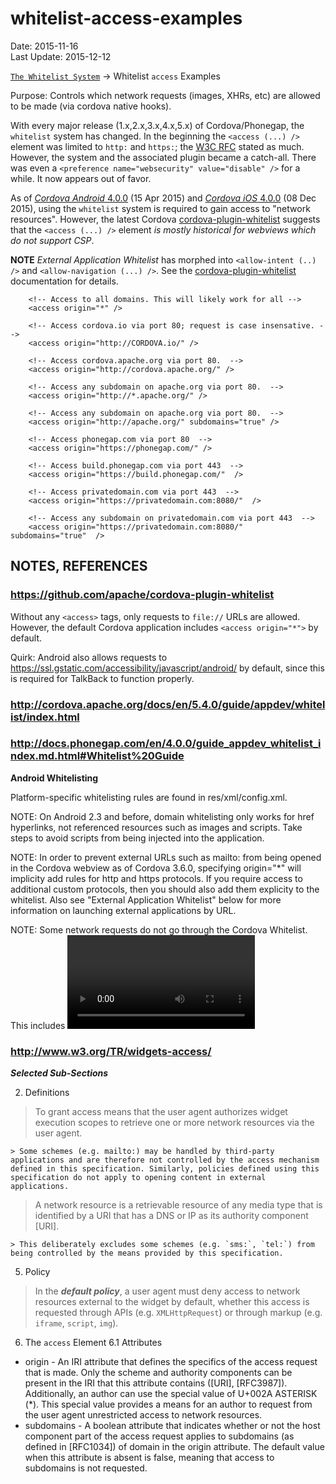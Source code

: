 # whitelist-access-examples #
Date: 2015-11-16<br>
Last Update: 2015-12-12

[`The Whitelist System`](the-whitelist-system.md) -> Whitelist `access` Examples

Purpose: Controls which network requests (images, XHRs, etc) are allowed to be made (via cordova native hooks).

With every major release (1.x,2.x,3.x,4.x,5.x) of Cordova/Phonegap, the `whitelist` system has changed. In the beginning the `<access (...) />` element was limited to `http:` and `https:`; the [W3C RFC](http://www.w3.org/TR/widgets-access/#definitions) stated as much. However, the system and the associated plugin became a catch-all. There was even a `<preference name="websecurity" value="disable" />` for a while. It now appears out of favor.

As of [*Cordova Android* 4.0.0](http://cordova.apache.org/announcements/2015/04/15/cordova-android-4.0.0.html) (15 Apr 2015) and [*Cordova iOS* 4.0.0](http://cordova.apache.org/announcements/2015/12/08/cordova-ios-4.0.0.html) (08 Dec 2015), using the `whitelist` system is required to gain access to "network resources". However, the latest Cordova [cordova-plugin-whitelist](https://github.com/apache/cordova-plugin-whitelist) suggests that the `<access (...) />` element *is mostly historical for webviews which do not support CSP*.

**NOTE** *External Application Whitelist* has morphed into `<allow-intent (..) />` and `<allow-navigation (...) />`. See the [cordova-plugin-whitelist](https://www.npmjs.com/package/cordova-plugin-whitelist) documentation for details.

```
    <!-- Access to all domains. This will likely work for all -->
    <access origin="*" />

    <!-- Access cordova.io via port 80; request is case insensative. -->
    <access origin="http://CORDOVA.io/" />

    <!-- Access cordova.apache.org via port 80.  -->
    <access origin="http://cordova.apache.org/" />

    <!-- Access any subdomain on apache.org via port 80.  -->
    <access origin="http://*.apache.org/" />

    <!-- Access any subdomain on apache.org via port 80.  -->
    <access origin="http://apache.org/" subdomains="true" />

    <!-- Access phonegap.com via port 80  -->
    <access origin="https://phonegap.com/" />

    <!-- Access build.phonegap.com via port 443  -->
    <access origin="https://build.phonegap.com/"  />

    <!-- Access privatedomain.com via port 443  -->
    <access origin="https://privatedomain.com:8080/"  />

    <!-- Access any subdomain on privatedomain.com via port 443  -->
    <access origin="https://privatedomain.com:8080/"  subdomains="true"  />
```


## NOTES, REFERENCES ##

### https://github.com/apache/cordova-plugin-whitelist ###

Without any `<access>` tags, only requests to `file://` URLs are allowed. However, the default Cordova application includes `<access origin="*">` by default.

Quirk: Android also allows requests to https://ssl.gstatic.com/accessibility/javascript/android/ by default, since this is required for TalkBack to function properly.

### http://cordova.apache.org/docs/en/5.4.0/guide/appdev/whitelist/index.html ###

### http://docs.phonegap.com/en/4.0.0/guide_appdev_whitelist_index.md.html#Whitelist%20Guide ###

**Android Whitelisting**

Platform-specific whitelisting rules are found in res/xml/config.xml.

NOTE: On Android 2.3 and before, domain whitelisting only works for href hyperlinks, not referenced resources such as images and scripts. Take steps to avoid scripts from being injected into the application.

NOTE: In order to prevent external URLs such as mailto: from being opened in the Cordova webview as of Cordova 3.6.0, specifying origin="*" will implicity add rules for http and https protocols. If you require access to additional custom protocols, then you should also add them explicity to the whitelist. Also see "External Application Whitelist" below for more information on launching external applications by URL.

NOTE: Some network requests do not go through the Cordova Whitelist. This includes <video> and <audio> resouces, WebSocket connections (on Android 4.4+), and possibly other non-http requests. On Android 4.4+, you can include a CSP header in your HTML documents to restrict access to those resources. On older versions of Android, it may not be possible to restrict them.

### http://www.w3.org/TR/widgets-access/ ###

***Selected Sub-Sections***

2. Definitions

> To grant access means that the user agent authorizes widget execution scopes to retrieve one or more network resources via the user agent. 

    > Some schemes (e.g. mailto:) may be handled by third-party applications and are therefore not controlled by the access mechanism defined in this specification. Similarly, policies defined using this specification do not apply to opening content in external applications. 

> A network resource is a retrievable resource of any media type that is identified by a URI that has a DNS or IP as its authority component [URI]. 

    > This deliberately excludes some schemes (e.g. `sms:`, `tel:`) from being controlled by the means provided by this specification. 

5. Policy

> In the ***default policy***, a user agent must deny access to network resources external to the widget by default, whether this access is requested through APIs (e.g. `XMLHttpRequest`) or through markup (e.g. `iframe`, `script`, `img`). 

6. The `access` Element
6.1 Attributes

- origin - An IRI attribute that defines the specifics of the access request that is made. Only the scheme and authority components can be present in the IRI that this attribute contains ([URI], [RFC3987]). Additionally, an author can use the special value of U+002A ASTERISK (*). This special value provides a means for an author to request from the user agent unrestricted access to network resources. 
- subdomains - A boolean attribute that indicates whether or not the host component part of the access request applies to subdomains (as defined in [RFC1034]) of domain in the origin attribute. The default value when this attribute is absent is false, meaning that access to subdomains is not requested. 


